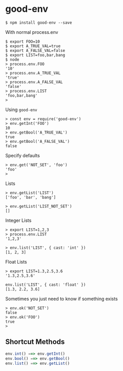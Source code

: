 
# good-env

```
$ npm install good-env --save
```

With normal process.env

```
$ export FOO=10
$ export A_TRUE_VAL=true
$ export A_FALSE_VAL=false
$ export LIST=foo,bar,bang
$ node
> process.env.FOO
'10'
> process.env.A_TRUE_VAL
'true'
> process.env.A_FALSE_VAL
'false'
> process.env.LIST
'foo,bar,bang'
>
```

Using `good-env`
```
> const env = require('good-env')
> env.getInt('FOO')
10
> env.getBool('A_TRUE_VAL')
true
> env.getBool('A_FALSE_VAL')
false
```

Specify defaults
```
> env.get('NOT_SET', 'foo')
'foo'
>
```

Lists
```
> env.getList('LIST')
['foo', 'bar', 'bang']

> env.getList('LIST_NOT_SET')
[]
```

Integer Lists
```
> export LIST=1,2,3
> process.env.LIST
'1,2,3'

> env.list('LIST', { cast: 'int' })
[1, 2, 3]
```

Float Lists
```
> export LIST=1.3,2.5,3.6
'1.3,2.5,3.6'

env.list('LIST', { cast: 'float' })
[1.3, 2.2, 3.6]
```

Sometimes you just need to know if something exists
```
> env.ok('NOT_SET')
false
> env.ok('FOO')
true
>
```

## Shortcut Methods

```javascript
env.int() ==> env.getInt()
env.bool() ==> env.getBool()
env.list() ==> env.getList()
```
